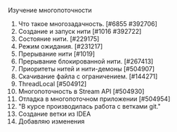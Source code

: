 Изучение многопоточности
1. Что такое многозадачность.   [#6855 #392706]
2. Создание и запуск нити   [#1016 #392722]
3. Состояние нити.   [#229175]
4. Режим ожидания.   [#231217]
5. Прерывание нити   [#1019]
6. Прерывание блокированной нити.   [#267413]
7. Приоритеты нитей и нити-демоны   [#504907]
8. Скачивание файла с ограничением.   [#144271]
9. ThreadLocal   [#504912]
10. Многопоточность в Stream API   [#504930]
11. Отладка в многопоточном приложении   [#504954]
12. "В курсе производилась работа с ветками git."
13. Создание ветки из IDEA
14. Добавляю изменения